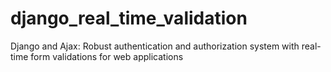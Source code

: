 # django_real_time_validation

Django and Ajax: Robust authentication and authorization system with real-time form validations for web applications
